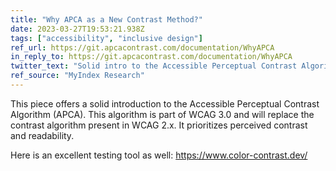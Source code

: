 ```yaml
---
title: "Why APCA as a New Contrast Method?"
date: 2023-03-27T19:53:21.938Z
tags: ["accessibility", "inclusive design"]
ref_url: https://git.apcacontrast.com/documentation/WhyAPCA
in_reply_to: https://git.apcacontrast.com/documentation/WhyAPCA
twitter_text: "Solid intro to the Accessible Perceptual Contrast Algorithm (#APCA), which will be the updated #contrast algorithm in #WCAG3."
ref_source: "MyIndex Research"
---
```


This piece offers a solid introduction to the Accessible Perceptual Contrast Algorithm (APCA). This algorithm is part of WCAG 3.0 and will replace the contrast algorithm present in WCAG 2.x. It prioritizes perceived contrast and readability.

Here is an excellent testing tool as well: https://www.color-contrast.dev/

